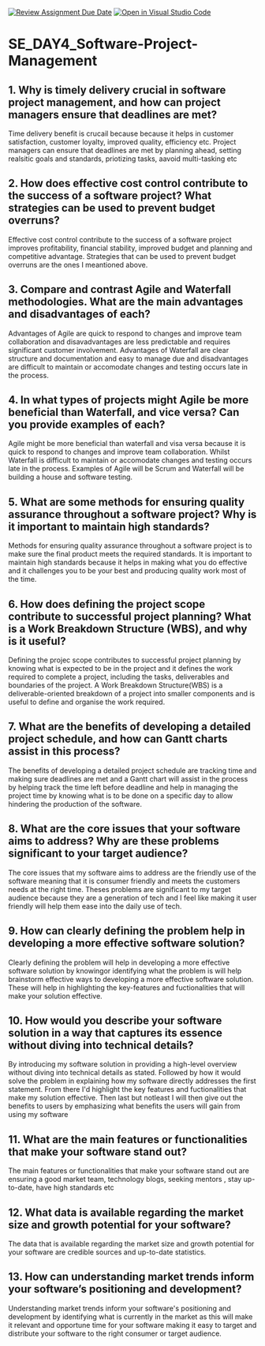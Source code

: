 [![Review Assignment Due Date](https://classroom.github.com/assets/deadline-readme-button-22041afd0340ce965d47ae6ef1cefeee28c7c493a6346c4f15d667ab976d596c.svg)](https://classroom.github.com/a/9pw6JKcu)
[![Open in Visual Studio Code](https://classroom.github.com/assets/open-in-vscode-2e0aaae1b6195c2367325f4f02e2d04e9abb55f0b24a779b69b11b9e10269abc.svg)](https://classroom.github.com/online_ide?assignment_repo_id=15696367&assignment_repo_type=AssignmentRepo)
# SE_DAY4_Software-Project-Management
## 1. Why is timely delivery crucial in software project management, and how can project managers ensure that deadlines are met?
Time delivery benefit is crucail because because it helps in customer satisfaction, customer loyalty, improved quality, efficiency etc.
Project managers can ensure that deadlines are met by planning ahead, setting realsitic goals and standards, priotizing tasks, aavoid multi-tasking etc
## 2. How does effective cost control contribute to the success of a software project? What strategies can be used to prevent budget overruns?
Effective cost control contribute to the success of a software project improves profitability, financial stability, improved budget and planning and competitive advantage.
Strategies that can be used to prevent budget overruns are the ones I meantioned above.
## 3. Compare and contrast Agile and Waterfall methodologies. What are the main advantages and disadvantages of each?
Advantages of Agile are quick to respond to changes and improve team collaboration and disavadvantages are less predictable and requires significant customer involvement.
Advantages of Waterfall are clear structure and documentation and easy to manage due and disadvantages are difficult to maintain or accomodate changes and testing occurs late in the process.
## 4. In what types of projects might Agile be more beneficial than Waterfall, and vice versa? Can you provide examples of each?
Agile might be more beneficial than waterfall and visa versa because it is quick to respond to changes and improve team collaboration. Whilst Waterfall is difficult to maintain or accomodate changes and testing occurs late in the process. Examples of Agile will be Scrum and Waterfall will be building a house and software testing.
## 5. What are some methods for ensuring quality assurance throughout a software project? Why is it important to maintain high standards?
Methods for ensuring quality assurance throughout a software project is to make sure the final product meets the required standards. 
It is important to maintain high standards because it helps in making what you do effective and it challenges you to be your best and producing quality work most of the time.
## 6. How does defining the project scope contribute to successful project planning? What is a Work Breakdown Structure (WBS), and why is it useful?
Defining the projec scope contributes to successful project planning by knowing what is expected to be in the project and it defines the work required to complete a project, including the tasks, deliverables and boundaries of the project.
A Work Breakdown Structure(WBS) is a deliverable-oriented breakdown of a project into smaller components and is useful to define and organise the work required. 
## 7. What are the benefits of developing a detailed project schedule, and how can Gantt charts assist in this process?
The benefits of developing a detailed project schedule are tracking time and making sure deadlines are met and a Gantt chart will assist in the process by helping track the time left before deadline and help in managing the project time by knowing what is to be done on a specific day to allow hindering the production of the software.
## 8. What are the core issues that your software aims to address? Why are these problems significant to your target audience?
The core issues that my software aims to address are the friendly use of the software meaning that it is consumer friendly and meets the customers needs at the right time. Theses problems are significant to my target audience because they are a generation of tech and I feel like making it user friendly will help them ease into the daily use of tech.
## 9. How can clearly defining the problem help in developing a more effective software solution?
Clearly defining the problem will help in developing a more effective software solution by knowingor identifying what the problem is will help brainstorm effective ways to developing a more effective software solution. These will help in highlighting the key-features and fuctionalities that will make your solution effective.
## 10. How would you describe your software solution in a way that captures its essence without diving into technical details?
By introducing my software solution in providing a high-level overview without diving into technical details as stated. Followed
by how it would solve the problem in explaining how my software directly addresses the first statement. From there I'd highlight the key features and fuctionalities
that make my solution effective. Then last but notleast I will then give out the benefits to users by emphasizing what benefits the users will gain from using my software
## 11. What are the main features or functionalities that make your software stand out?
The main features or functionalities that make your software stand out are ensuring a good market team, technology blogs, seeking mentors , stay up-to-date, have high standards etc
## 12. What data is available regarding the market size and growth potential for your software?
The data that is available regarding the market size and growth potential for your software are credible sources and up-to-date statistics.
## 13. How can understanding market trends inform your software’s positioning and development?
Understanding market trends inform your software's positioning and development by identifying what is currently in the market as this will make it relevant and opportune time for your software making it easy to target and distribute your software to the right consumer or target audience.
